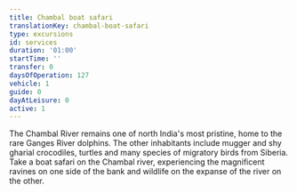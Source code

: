 ```yaml
---
title: Chambal boat safari
translationKey: chambal-boat-safari
type: excursions
id: services
duration: '01:00'
startTime: ''
transfer: 0
daysOfOperation: 127
vehicle: 1
guide: 0
dayAtLeisure: 0
active: 1
---
```

The Chambal River remains one of north India's most pristine, home to the rare Ganges River dolphins. The other inhabitants include mugger and shy gharial crocodiles, turtles and many species of migratory birds from Siberia. Take a boat safari on the Chambal river, experiencing the magnificent ravines on one side of the bank and wildlife on the expanse of the river on the other.
